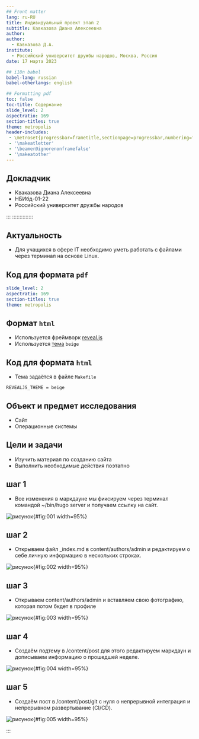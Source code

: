 ```yaml
---
## Front matter
lang: ru-RU
title: Индивидуальный проект этап 2
subtitle: Кавказова Диана Алексеевна
author:
author:
  - Кавказова Д.А.
institute:
  - Российский университет дружбы народов, Москва, Россия
date: 17 марта 2023

## i18n babel
babel-lang: russian
babel-otherlangs: english

## Formatting pdf
toc: false
toc-title: Содержание
slide_level: 2
aspectratio: 169
section-titles: true
theme: metropolis
header-includes:
 - \metroset{progressbar=frametitle,sectionpage=progressbar,numbering=fraction}
 - '\makeatletter'
 - '\beamer@ignorenonframefalse'
 - '\makeatother'
---
```



## Докладчик

  * Кваказова Диана Алексеевна
  * НБИбд-01-22
  * Российский университет дружбы народов
  
:::
::::::::::::::



## Актуальность

- Для учащихся в сфере IT необходимо уметь работать с файлами через терминал на основе Linux.

## Код для формата `pdf`

```yaml
slide_level: 2
aspectratio: 169
section-titles: true
theme: metropolis
```

## Формат `html`

- Используется фреймворк [reveal.js](https://revealjs.com/)
- Используется [тема](https://revealjs.com/themes/) `beige`

## Код для формата `html`

- Тема задаётся в файле `Makefile`

```make
REVEALJS_THEME = beige 
```

## Объект и предмет исследования

- Сайт
- Операционные системы

## Цели и задачи

- Изучить материал по созданию сайта
- Выполнить необходимые действия поэтапно


## шаг 1

- Все изменения в маркдауне мы фиксируем через терминал командой ~/bin/hugo server и получаем ссылку на сайт.

![рисунок](image/1.png){#fig:001 width=95%}

## шаг 2

- Открываем файл _index.md в content/authors/admin и редактируем о себе личную информацию в нескольких строках.

![рисунок](image/2.png){#fig:002 width=95%}

## шаг 3

- Открываем content/authors/admin и вставляем свою фотографию, которая потом бкдет в профиле

![рисунок](image/3.png){#fig:003 width=95%}

## шаг 4

- Создаём подтему в /content/post для этого редактируем маркдаун и дописываем информацию о прошедшей неделе.

![рисунок](image/4.png){#fig:004 width=95%}

## шаг 5

- Создаём пост в /content/post/git c нуля о непрерывной интеграция и непрерывном развертывание (CI/CD).

![рисунок](image/5.png){#fig:005 width=95%}



:::
